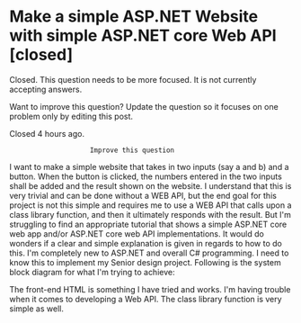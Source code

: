 
# Make a simple ASP.NET Website with simple ASP.NET core Web API [closed]







Closed. This question needs to be more focused. It is not currently accepting answers.
                        
                    










Want to improve this question? Update the question so it focuses on one problem only by editing this post.


Closed 4 hours ago.







                        Improve this question
                    



I want to make a simple website that takes in two inputs (say a and b) and a button. When the button is clicked, the numbers entered in the two inputs shall be added and the result shown on the website.
I understand that this is very trivial and can be done without a WEB API, but the end goal for this project is not this simple and requires me to use a WEB API that calls upon a class library function, and then it ultimately responds with the result.
But I'm struggling to find an appropriate tutorial that shows a simple ASP.NET core web app and/or ASP.NET core web API implementations.
It would do wonders if a clear and simple explanation is given in regards to how to do this. I'm completely new to ASP.NET and overall C# programming. I need to know this to implement my Senior design project.
Following is the system block diagram for what I'm trying to achieve:

The front-end HTML is something I have tried and works. I'm having trouble when it comes to developing a Web API. The class library function is very simple as well.

        
